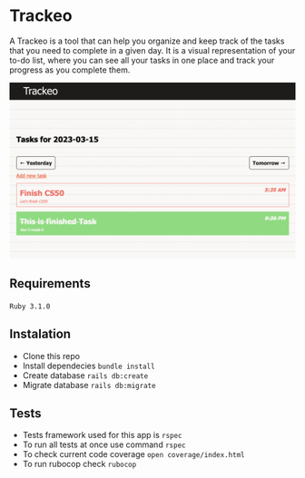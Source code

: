 # Trackeo

A Trackeo is a tool that can help you organize and keep track of the tasks that you need to complete in a given day. It is a visual representation of your to-do list, where you can see all your tasks in one place and track your progress as you complete them.

<p align="center">
  <img src="preview.png" />
</p>

## Requirements
`Ruby 3.1.0`

## Instalation
- Clone this repo
- Install dependecies `bundle install`
- Create database `rails db:create`
- Migrate database `rails db:migrate`

## Tests

- Tests framework used for this app is `rspec`
- To run all tests at once use command `rspec`
- To check current code coverage `open coverage/index.html`
- To run rubocop check `rubocop`
